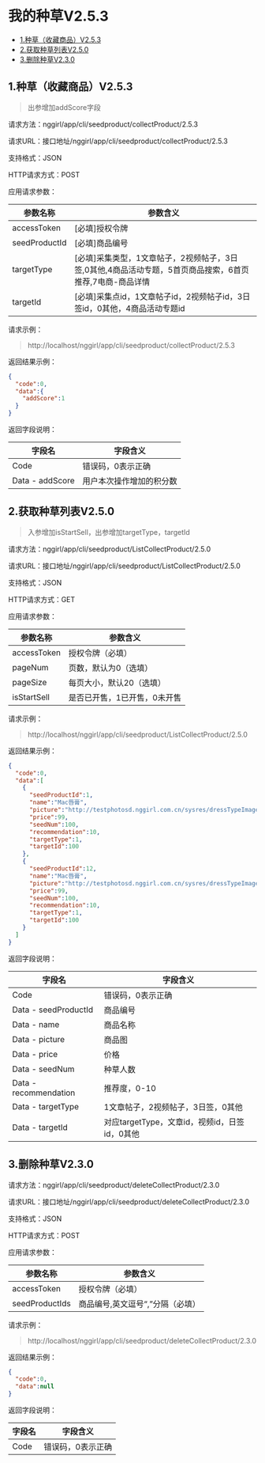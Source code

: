 # 我的种草V2.5.3

* [1.种草（收藏商品）V2.5.3](#1)
* [2.获取种草列表V2.5.0](#2)
* [3.删除种草V2.3.0](#3)


<h2 id="1">1.种草（收藏商品）V2.5.3</h2>

>出参增加addScore字段

请求方法：nggirl/app/cli/seedproduct/collectProduct/2.5.3

请求URL：接口地址/nggirl/app/cli/seedproduct/collectProduct/2.5.3

支持格式：JSON

HTTP请求方式：POST

应用请求参数：

|参数名称	|参数含义
|---|---|
|accessToken|[必填]授权令牌
|seedProductId|[必填]商品编号
|targetType|[必填]采集类型，1文章帖子，2视频帖子，3日签,0其他,4商品活动专题，5首页商品搜索，6首页推荐,7电商-商品详情
|targetId|[必填]采集点id，1文章帖子id，2视频帖子id，3日签id，0其他，4商品活动专题id

请求示例：

> http://localhost/nggirl/app/cli/seedproduct/collectProduct/2.5.3

返回结果示例：
```json
{
  "code":0,
  "data":{
    "addScore":1
  }
}
```

返回字段说明：


|字段名|字段含义|
|---|---|
|Code	|错误码，0表示正确|
|Data - addScore|用户本次操作增加的积分数|


<h2 id="2">2.获取种草列表V2.5.0</h2>

> 入参增加isStartSell，出参增加targetType，targetId

请求方法：nggirl/app/cli/seedproduct/ListCollectProduct/2.5.0

请求URL：接口地址/nggirl/app/cli/seedproduct/ListCollectProduct/2.5.0

支持格式：JSON

HTTP请求方式：GET

应用请求参数：

|参数名称	|参数含义
|---|---|
|accessToken|授权令牌（必填）
|pageNum|页数，默认为0（选填）
|pageSize|每页大小，默认20（选填）
|isStartSell|是否已开售，1已开售，0未开售|

请求示例：

> http://localhost/nggirl/app/cli/seedproduct/ListCollectProduct/2.5.0

返回结果示例：
```json
{
  "code":0,
  "data":[
    {
      "seedProductId":1,
      "name":"Mac唇膏",
      "picture":"http://testphotosd.nggirl.com.cn/sysres/dressTypeImage/makeup-list-2.png",
      "price":99,
      "seedNum":100,
      "recommendation":10,
      "targetType":1,
      "targetId":100
    },
    {
      "seedProductId":12,
      "name":"Mac唇膏",
      "picture":"http://testphotosd.nggirl.com.cn/sysres/dressTypeImage/makeup-list-2.png",
      "price":99,
      "seedNum":100,
      "recommendation":10,
      "targetType":1,
      "targetId":100
    }
  ]
}
```

返回字段说明：

|字段名|字段含义|
|---|---|
|Code	|错误码，0表示正确|
|Data - seedProductId|商品编号|
|Data - name|商品名称|
|Data - picture|商品图|
|Data - price|价格|
|Data - seedNum|种草人数|
|Data - recommendation|推荐度，0-10|
|Data - targetType|1文章帖子，2视频帖子，3日签，0其他|
|Data - targetId| 对应targetType，文章id，视频id，日签id，0其他|


<h2 id="3">3.删除种草V2.3.0</h2>


请求方法：nggirl/app/cli/seedproduct/deleteCollectProduct/2.3.0

请求URL：接口地址/nggirl/app/cli/seedproduct/deleteCollectProduct/2.3.0

支持格式：JSON

HTTP请求方式：POST

应用请求参数：

|参数名称	|参数含义
|---|---|
|accessToken|授权令牌（必填）|
|seedProductIds|商品编号,英文逗号“,”分隔（必填）|


请求示例：

> http://localhost/nggirl/app/cli/seedproduct/deleteCollectProduct/2.3.0

返回结果示例：
```json
{
  "code":0,
  "data":null
}
```

返回字段说明：


|字段名|字段含义|
|---|---|
|Code	|错误码，0表示正确
